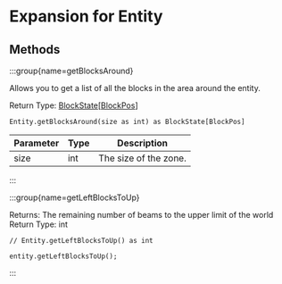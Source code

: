 # Expansion for Entity

## Methods

:::group{name=getBlocksAround}

Allows you to get a list of all the blocks in the area around the entity.

Return Type: [BlockState](/vanilla/api/block/BlockState)[[BlockPos](/vanilla/api/util/math/BlockPos)]

```zenscript
Entity.getBlocksAround(size as int) as BlockState[BlockPos]
```

| Parameter | Type |      Description      |
|-----------|------|-----------------------|
| size      | int  | The size of the zone. |


:::

:::group{name=getLeftBlocksToUp}



Returns: The remaining number of beams to the upper limit of the world  
Return Type: int

```zenscript
// Entity.getLeftBlocksToUp() as int

entity.getLeftBlocksToUp();
```

:::


